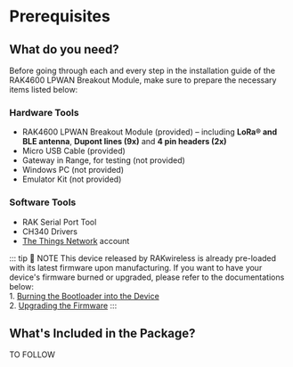 # Prerequisites

<rk-img
  src="/assets/images/quick-start-guide/rak4600-breakout/main/rak4600-breakout-module.png"
  width="50%"
  figure-number="1"
  caption="RAK4600 LPWAN Breakout Module"
/>

## What do you need?

Before going through each and every step in the installation guide of the RAK4600 LPWAN Breakout Module, make sure to prepare the necessary items listed below:

### Hardware Tools

- RAK4600 LPWAN Breakout Module (provided) – including **LoRa® and BLE antenna**, **Dupont lines (9x)** and **4 pin headers (2x)**
- Micro USB Cable (provided)
- Gateway in Range, for testing (not provided)
- Windows PC (not provided)
- Emulator Kit (not provided)

### Software Tools

- RAK Serial Port Tool
- CH340 Drivers
- [The Things Network](https://account.thethingsnetwork.org/register) account


<rk-btn
  src="https://store.rakwireless.com/"
  label="Buy a RAK4600 LPWAN Breakout Module"
  _blank
/>


::: tip 📝 NOTE
This device released by RAKwireless is already pre-loaded with its latest firmware upon manufacturing. If you want to have your device's firmware burned or upgraded, please refer to the documentations below: <br> 1. [Burning the Bootloader into the Device](/en-us/quick-start/rak4600-breakout/burning-the-firmware.html) <br> 2. [Upgrading the Firmware](/en-us/quick-start/rak4600-breakout/upgrading-the-firmware.html)
:::

## What's Included in the Package?

TO FOLLOW

